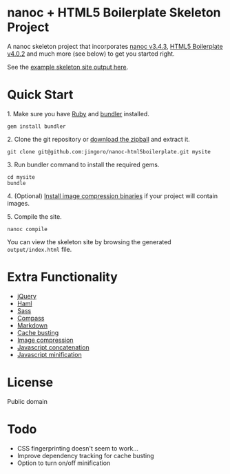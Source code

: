 nanoc + HTML5 Boilerplate Skeleton Project
==========================================

A nanoc skeleton project that incorporates [nanoc v3.4.3](http://nanoc.stoneship.org/), [HTML5 Boilerplate v4.0.2](http://html5boilerplate.com/) and much more (see below) to get you started right.

See the [example skeleton site output here](http://jingoro.github.com/nanoc-html5boilerplate/).

# Quick Start

1\. Make sure you have [Ruby](http://www.ruby-lang.org/en/downloads/) and [bundler](http://gembundler.com/) installed.

    gem install bundler

2\. Clone the git repository or [download the zipball](https://github.com/jingoro/nanoc-html5boilerplate/zipball/master) and extract it.

    git clone git@github.com:jingoro/nanoc-html5boilerplate.git mysite

3\. Run bundler command to install the required gems.

    cd mysite
    bundle

4\. (Optional) [Install image compression binaries](https://github.com/toy/image_optim#binaries-installation) if your project will contain images.

5\. Compile the site.

    nanoc compile

You can view the skeleton site by browsing the generated `output/index.html` file.

# Extra Functionality

- [jQuery](http://jquery.com/)
- [Haml](http://haml-lang.com/)
- [Sass](http://sass-lang.com/)
- [Compass](http://compass-style.org/)
- [Markdown](https://github.com/gettalong/kramdown)
- [Cache busting](https://github.com/avdgaag/nanoc-cachebuster)
- [Image compression](https://github.com/jingoro/nanoc-image-compressor)
- [Javascript concatenation](https://github.com/jingoro/nanoc-javascript-concatenator)
- [Javascript minification](https://github.com/lautis/uglifier)

# License

Public domain

# Todo

- CSS fingerprinting doesn't seem to work...
- Improve dependency tracking for cache busting
- Option to turn on/off minification

